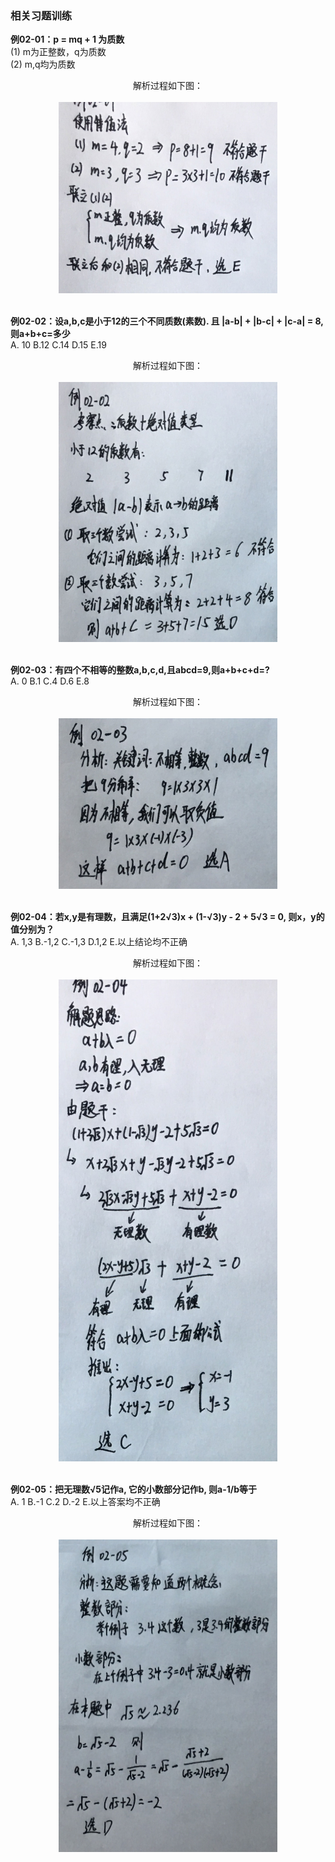 ### __相关习题训练__

__例02-01：p = mq + 1 为质数__ <br>
(1) m为正整数，q为质数 <br>
(2) m,q均为质数<br>
<div align=center>
  <span>解析过程如下图：</span> <br><br>
  <img width="350" src="../pics/02-01.jpg"/>
</div>
<br>

__例02-02：设a,b,c是小于12的三个不同质数(素数). 且 |a-b| + |b-c| + |c-a| = 8, 则a+b+c=多少__ <br>
A. 10        B.12        C.14        D.15        E.19
<div align=center>
  <span>解析过程如下图：</span> <br><br>
  <img width="350" src="../pics/02-02.jpg"/>
</div>
<br>

__例02-03：有四个不相等的整数a,b,c,d,且abcd=9,则a+b+c+d=?__ <br>
A. 0        B.1        C.4        D.6        E.8

<div align=center>
  <span>解析过程如下图：</span> <br><br>
  <img width="350" src="../pics/02-03.jpg"/>
</div>
<br>

__例02-04：若x,y是有理数，且满足(1+2√3)x + (1-√3)y - 2 + 5√3 = 0, 则x，y的值分别为？__ <br>
A. 1,3        B.-1,2        C.-1,3        D.1,2        E.以上结论均不正确

<div align=center>
  <span>解析过程如下图：</span> <br><br>
  <img width="350" src="../pics/02-04.jpg"/>
</div>
<br>

__例02-05：把无理数√5记作a, 它的小数部分记作b, 则a-1/b等于__ <br>
A. 1        B.-1        C.2        D.-2        E.以上答案均不正确

<div align=center>
  <span>解析过程如下图：</span> <br><br>
  <img width="350" src="../pics/02-05.jpg"/>
</div>
<br>